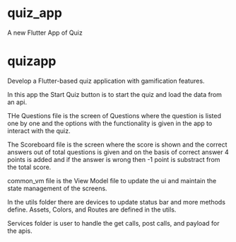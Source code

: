 # quiz_app

A new Flutter App of Quiz

# quizapp

Develop a Flutter-based quiz application with gamification features.

In this app the Start Quiz button is to start the quiz and load the data from an api.

THe Questions file is the screen of Questions where the question is listed one by one and the options with the
functionality is given in the app to interact with the quiz.

The Scoreboard file is the screen where the score is shown and the correct answers out of total questions is given
and on the basis of correct answer 4 points is added and if the answer is wrong then -1 point is substract from the total score.

common_vm file is the View Model file to update the ui and maintain the state management of the screens.

In the utils folder there are devices to update status bar and more methods define. Assets, Colors, and Routes are defined in the utils.

Services folder is user to handle the get calls, post calls, and payload for the apis.
